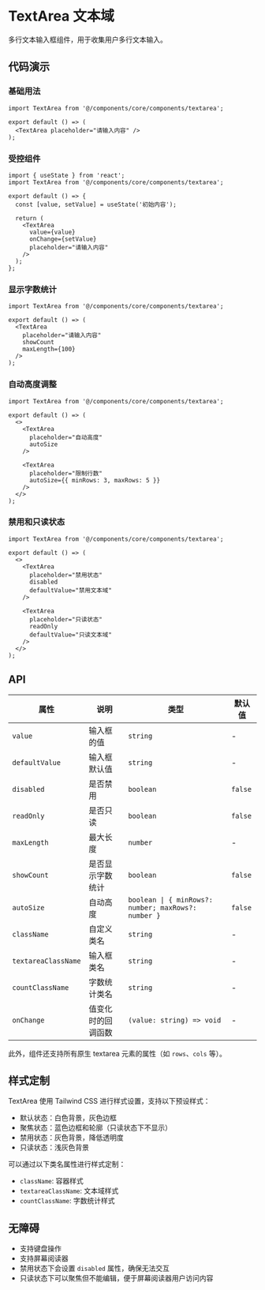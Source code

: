 # TextArea 文本域

多行文本输入框组件，用于收集用户多行文本输入。

## 代码演示

### 基础用法

```tsx
import TextArea from '@/components/core/components/textarea';

export default () => (
  <TextArea placeholder="请输入内容" />
);
```

### 受控组件

```tsx
import { useState } from 'react';
import TextArea from '@/components/core/components/textarea';

export default () => {
  const [value, setValue] = useState('初始内容');
  
  return (
    <TextArea 
      value={value} 
      onChange={setValue} 
      placeholder="请输入内容"
    />
  );
};
```

### 显示字数统计

```tsx
import TextArea from '@/components/core/components/textarea';

export default () => (
  <TextArea 
    placeholder="请输入内容" 
    showCount 
    maxLength={100}
  />
);
```

### 自动高度调整

```tsx
import TextArea from '@/components/core/components/textarea';

export default () => (
  <>
    <TextArea 
      placeholder="自动高度" 
      autoSize 
    />
    
    <TextArea 
      placeholder="限制行数" 
      autoSize={{ minRows: 3, maxRows: 5 }}
    />
  </>
);
```

### 禁用和只读状态

```tsx
import TextArea from '@/components/core/components/textarea';

export default () => (
  <>
    <TextArea 
      placeholder="禁用状态" 
      disabled 
      defaultValue="禁用文本域"
    />
    
    <TextArea 
      placeholder="只读状态" 
      readOnly 
      defaultValue="只读文本域"
    />
  </>
);
```

## API

| 属性                  | 说明         | 类型                                                  | 默认值     |
|---------------------|------------|-----------------------------------------------------|---------|
| `value`             | 输入框的值      | `string`                                            | -       |
| `defaultValue`      | 输入框默认值     | `string`                                            | -       |
| `disabled`          | 是否禁用       | `boolean`                                           | `false` |
| `readOnly`          | 是否只读       | `boolean`                                           | `false` |
| `maxLength`         | 最大长度       | `number`                                            | -       |
| `showCount`         | 是否显示字数统计   | `boolean`                                           | `false` |
| `autoSize`          | 自动高度       | `boolean \| { minRows?: number; maxRows?: number }` | `false` |
| `className`         | 自定义类名      | `string`                                            | -       |
| `textareaClassName` | 输入框类名      | `string`                                            | -       |
| `countClassName`    | 字数统计类名     | `string`                                            | -       |
| `onChange`          | 值变化时的回调函数  | `(value: string) => void`                           | -       |

此外，组件还支持所有原生 textarea 元素的属性（如 `rows`、`cols` 等）。

## 样式定制

TextArea 使用 Tailwind CSS 进行样式设置，支持以下预设样式：

- 默认状态：白色背景，灰色边框
- 聚焦状态：蓝色边框和轮廓（只读状态下不显示）
- 禁用状态：灰色背景，降低透明度
- 只读状态：浅灰色背景

可以通过以下类名属性进行样式定制：
- `className`: 容器样式
- `textareaClassName`: 文本域样式
- `countClassName`: 字数统计样式

## 无障碍

- 支持键盘操作
- 支持屏幕阅读器
- 禁用状态下会设置 `disabled` 属性，确保无法交互
- 只读状态下可以聚焦但不能编辑，便于屏幕阅读器用户访问内容
